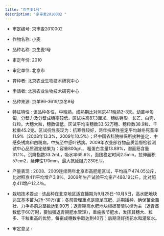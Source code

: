 ```yaml
---
title: "京生麦1号"
description: "京审麦2010002 "
---
```

* 审定编号:  京审麦2010002 

*  作物名称:  小麦

*  品种名称:  京生麦1号

*  审定年份:  2010

*  审定单位:  北京市

* 育种者:  北京农业生物技术研究中心

*  申请者:  北京农业生物技术研究中心

*  品种来源:  京单96-3619/京冬8号

*  特征特性 : 
该品种冬性，中晚熟，成熟期比对照京411晚熟2-3天。幼苗半匍匐，分蘖力及分蘖成穗率较低。区试株高87.3厘米。穗纺锤形，长芒、白壳、红粒。大穗大粒，穗数偏低，区试平均亩穗数33.52万穗、穗粒数38.9粒、千粒重45.2克。区试抗性表现为：抗寒性较好，两年抗寒性鉴定平均越冬死茎率11.9%（2008年13.3%，2009年10.5%）；经中国农科院植保所接种鉴定，中感条锈病和白粉病，中抗至中感叶锈病。2009年农业部谷物品质监督检验测试中心品质测定结果为：容重800g/L，粗蛋白含量13.89%，湿面筋含量31.1%，沉降指数33.2mL，吸水率65.6%，面团稳定时间2.5min，拉伸面积57cm2，延伸性170mm，最大抗延阻力230E.U。
 
*  产量表现 : 
2008、2009连续两年北京市高肥组区试，平均亩产474.05公斤，比对照京411平均增产3.8％。2009年生产试验平均亩产468.19公斤，比对照京411增产12.4％。

*  栽培技术要点 : 
该品种在北京地区适宜播期为9月25日-10月5日，高水肥地块适宜基本苗为25-30万/亩；冬前管理重点是施足底肥、适期播种、确保苗全苗壮、力争冬前总茎数达到90万；返青期高水肥地块根据苗情以控为主（返青茎数低于60万时，要加强返青期肥水管理），重施拔节肥水，发挥其穗大、粒多、千粒重高的优势，每亩成穗数争取达到40万；后期浇好扬花水和灌浆水。

*  审定意见 : 

